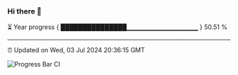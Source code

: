 ### Hi there 👋

⏳ Year progress { ███████████████▁▁▁▁▁▁▁▁▁▁▁▁▁▁▁ } 50.51 %

---

⏰ Updated on Wed, 03 Jul 2024 20:36:15 GMT

![Progress Bar CI](https://github.com/IshwaranRudhara/GIT-ACTION/workflows/Progress%20Bar%20CI/badge.svg)
